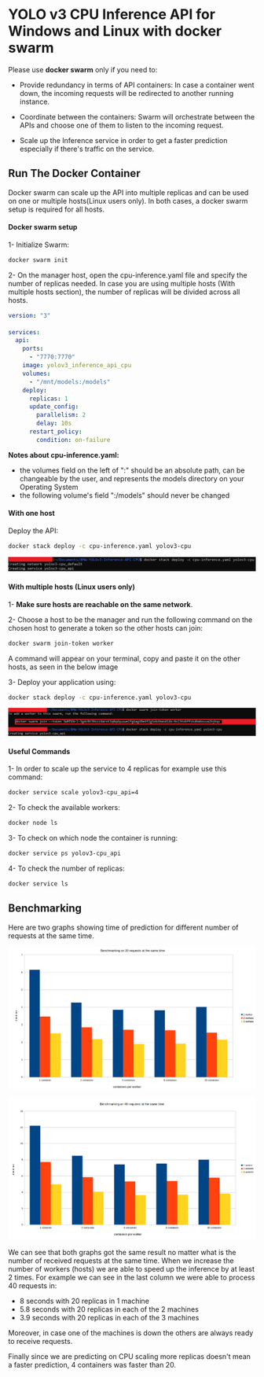 # YOLO v3 CPU Inference API for Windows and Linux with docker swarm

Please use **docker swarm** only if you need to:

* Provide redundancy in terms of API containers: In case a container went down, the incoming requests will be redirected to another running instance.

* Coordinate between the containers: Swarm will orchestrate between the APIs and choose one of them to listen to the incoming request.

* Scale up the Inference service in order to get a faster prediction especially if there's traffic on the service.

## Run The Docker Container

Docker swarm can scale up the API into multiple replicas and can be used on one or multiple hosts(Linux users only). In both cases, a docker swarm setup is required for all hosts.

#### Docker swarm setup

1- Initialize Swarm:

```sh 
docker swarm init
```

2- On the manager host, open the cpu-inference.yaml file and specify the number of replicas needed. In case you are using multiple hosts (With multiple hosts section), the number of replicas will be divided across all hosts.

```yaml
version: "3"

services:
  api:
    ports:
      - "7770:7770"
    image: yolov3_inference_api_cpu
    volumes:
      - "/mnt/models:/models"
    deploy:
      replicas: 1
      update_config:
        parallelism: 2
        delay: 10s
      restart_policy:
        condition: on-failure
```

**Notes about cpu-inference.yaml:**

* the volumes field on the left of ":" should be an absolute path, can be changeable by the user, and represents the models directory on your Operating System
* the following volume's field ":/models" should never be changed

#### With one host

Deploy the API:

```sh
docker stack deploy -c cpu-inference.yaml yolov3-cpu
```

![onehost](./docs/yolocpu.png)

#### With multiple hosts (Linux users only)

1- **Make sure hosts are reachable on the same network**. 

2- Choose a host to be the manager and run the following command on the chosen host to generate a token so the other hosts can join:

```sh
docker swarm join-token worker
```

A command will appear on your terminal, copy and paste it on the other hosts, as seen in the below image

3- Deploy your application using:

```sh 
docker stack deploy -c cpu-inference.yaml yolov3-cpu
```

![multhost](./docs/yolocpu2.png)

#### Useful Commands

1- In order to scale up the service to 4 replicas for example use this command:

```sh
docker service scale yolov3-cpu_api=4
```

2- To check the available workers:

```sh
docker node ls
```

3- To check on which node the container is running:

```sh
docker service ps yolov3-cpu_api
```

4- To check the number of replicas:

```sh
docker service ls
```

## Benchmarking

Here are two graphs showing time of prediction for different number of requests at the same time.


![CPU 20 req](./docs/CPU20req.png)


![CPU 40 req](./docs/CPU40req.png)


We can see that both graphs got the same result no matter what is the number of received requests at the same time. When we increase the number of workers (hosts) we are able to speed up the inference by at least 2 times. For example we can see in the last column we were able to process 40 requests in:

- 8 seconds with 20 replicas in 1 machine
- 5.8 seconds with 20 replicas in each of the 2 machines
- 3.9 seconds with 20 replicas in each of the 3 machines

Moreover, in case one of the machines is down the others are always ready to receive requests.

Finally since we are predicting on CPU scaling more replicas doesn't mean a faster prediction, 4 containers was faster than 20.
